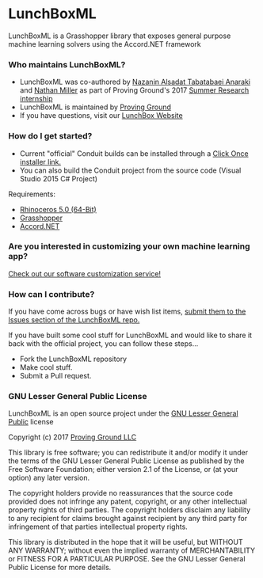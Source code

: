 # LunchBoxML #

LunchBoxML is a Grasshopper library that exposes general purpose machine learning solvers using the Accord.NET framework

### Who maintains LunchBoxML? ###

* LunchBoxML was co-authored by [Nazanin Alsadat Tabatabaei Anaraki](https://www.linkedin.com/in/nazanin-alsadat-tabatabaei-anaraki-63989213a/) and [Nathan Miller](https://provingground.io/about/nathan-miller/) as part of Proving Ground's 2017 [Summer Research internship](https://provingground.io/careers/internships/)
* LunchBoxML is maintained by [Proving Ground](http://provingground.io)
* If you have questions, visit our [LunchBox Website](http://provingground.io/tools/lunchbox/)

### How do I get started? ###

* Current "official" Conduit builds can be installed through a [Click Once installer link.](http://provingground-lunchbox.s3-website-us-east-1.amazonaws.com/lunchbox.installer.application)
* You can also build the Conduit project from the source code (Visual Studio 2015 C# Project)

Requirements:

* [Rhinoceros 5.0 (64-Bit)](https://www.rhino3d.com/)
* [Grasshopper](http://www.grasshopper3d.com/)
* [Accord.NET](http://accord-framework.net/)

### Are you interested in customizing your own machine learning app? ###
[Check out our software customization service!](https://provingground.io/services/projects/custom-tools-automation/)

### How can I contribute? ###

If you have come across bugs or have wish list items, [submit them to the Issues section of the LunchBoxML repo.](https://bitbucket.org/archinate/LunchBoxML/issues?status=new&status=open)

If you have built some cool stuff for LunchBoxML and would like to share it back with the official project, you can follow these steps...

*  Fork the LunchBoxML repository
*  Make cool stuff.
*  Submit a Pull request.

### GNU Lesser General Public License ###

LunchBoxML is an open source project under the [GNU Lesser General Public](http://opensource.org/licenses/MIT) license

Copyright (c) 2017 [Proving Ground LLC](http://ProvingGround.io)

This library is free software; you can redistribute it and/or modify it
under the terms of the GNU Lesser General Public License as published by
the Free Software Foundation; either version 2.1 of the License, or (at 
your option) any later version.

The copyright holders provide no reassurances that the source code provided
does not infringe any patent, copyright, or any other intellectual property
rights of third parties. The copyright holders disclaim any liability to 
any recipient for claims brought against recipient by any third party for 
infringement of that parties intellectual property rights.

This library is distributed in the hope that it will be useful, but WITHOUT
ANY WARRANTY; without even the implied warranty of MERCHANTABILITY or 
FITNESS FOR A PARTICULAR PURPOSE. See the GNU Lesser General Public License
for more details.
